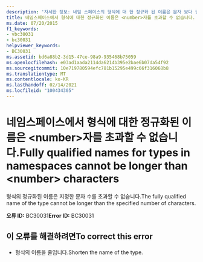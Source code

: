 ```yaml
---
description: '자세한 정보: 네임 스페이스의 형식에 대 한 정규화 된 이름은 문자 보다 길 수 없습니다. <number>'
title: 네임스페이스에서 형식에 대한 정규화된 이름은 <number>자를 초과할 수 없습니다.
ms.date: 07/20/2015
f1_keywords:
- vbc30031
- bc30031
helpviewer_keywords:
- BC30031
ms.assetid: bd6a88b2-3d15-47ce-98a9-935468b75059
ms.openlocfilehash: e03ad1aada2114da6214b395e2bae6b07da54f92
ms.sourcegitcommit: 10e719780594efc781b15295e499c66f316068b8
ms.translationtype: MT
ms.contentlocale: ko-KR
ms.lasthandoff: 02/14/2021
ms.locfileid: "100434305"
---
```

# <a name="fully-qualified-names-for-types-in-namespaces-cannot-be-longer-than-number-characters"></a><span data-ttu-id="acde4-103">네임스페이스에서 형식에 대한 정규화된 이름은 \<number>자를 초과할 수 없습니다.</span><span class="sxs-lookup"><span data-stu-id="acde4-103">Fully qualified names for types in namespaces cannot be longer than \<number> characters</span></span>

<span data-ttu-id="acde4-104">형식의 정규화된 이름은 지정한 문자 수를 초과할 수 없습니다.</span><span class="sxs-lookup"><span data-stu-id="acde4-104">The fully qualified name of the type cannot be longer than the specified number of characters.</span></span>  
  
 <span data-ttu-id="acde4-105">**오류 ID:** BC30031</span><span class="sxs-lookup"><span data-stu-id="acde4-105">**Error ID:** BC30031</span></span>  
  
## <a name="to-correct-this-error"></a><span data-ttu-id="acde4-106">이 오류를 해결하려면</span><span class="sxs-lookup"><span data-stu-id="acde4-106">To correct this error</span></span>  
  
- <span data-ttu-id="acde4-107">형식의 이름을 줄입니다.</span><span class="sxs-lookup"><span data-stu-id="acde4-107">Shorten the name of the type.</span></span>  
